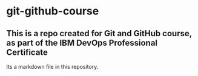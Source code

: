 # git-github-course

## This is a repo created for Git and GitHub course, as part of the IBM DevOps Professional Certificate

Its a markdown file in this repository.
